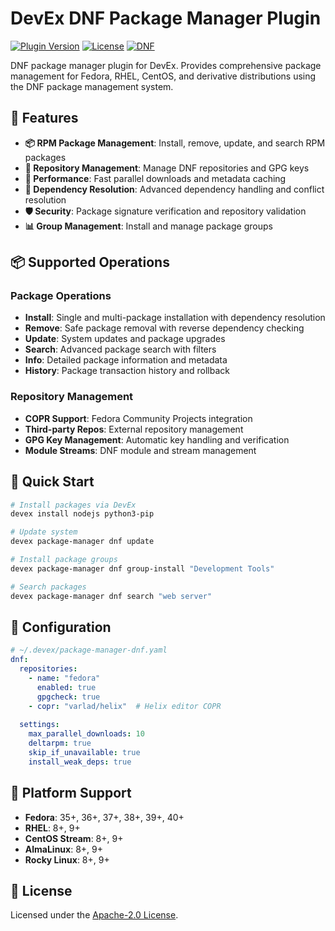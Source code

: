 # DevEx DNF Package Manager Plugin

[![Plugin Version](https://img.shields.io/badge/Version-1.0.0-green)](../../CHANGELOG.md)
[![License](https://img.shields.io/github/license/jameswlane/devex)](../../../LICENSE)
[![DNF](https://img.shields.io/badge/DNF-Package%20Manager-294172?logo=fedora)](https://github.com/rpm-software-management/dnf)

DNF package manager plugin for DevEx. Provides comprehensive package management for Fedora, RHEL, CentOS, and derivative distributions using the DNF package management system.

## 🚀 Features

- **📦 RPM Package Management**: Install, remove, update, and search RPM packages
- **🔄 Repository Management**: Manage DNF repositories and GPG keys
- **🚀 Performance**: Fast parallel downloads and metadata caching
- **🔧 Dependency Resolution**: Advanced dependency handling and conflict resolution
- **🛡️ Security**: Package signature verification and repository validation
- **📊 Group Management**: Install and manage package groups

## 📦 Supported Operations

### Package Operations
- **Install**: Single and multi-package installation with dependency resolution
- **Remove**: Safe package removal with reverse dependency checking
- **Update**: System updates and package upgrades
- **Search**: Advanced package search with filters
- **Info**: Detailed package information and metadata
- **History**: Package transaction history and rollback

### Repository Management
- **COPR Support**: Fedora Community Projects integration
- **Third-party Repos**: External repository management
- **GPG Key Management**: Automatic key handling and verification
- **Module Streams**: DNF module and stream management

## 🚀 Quick Start

```bash
# Install packages via DevEx
devex install nodejs python3-pip

# Update system
devex package-manager dnf update

# Install package groups
devex package-manager dnf group-install "Development Tools"

# Search packages
devex package-manager dnf search "web server"
```

## 🔧 Configuration

```yaml
# ~/.devex/package-manager-dnf.yaml
dnf:
  repositories:
    - name: "fedora"
      enabled: true
      gpgcheck: true
    - copr: "varlad/helix"  # Helix editor COPR
  
  settings:
    max_parallel_downloads: 10
    deltarpm: true
    skip_if_unavailable: true
    install_weak_deps: true
```

## 🚀 Platform Support

- **Fedora**: 35+, 36+, 37+, 38+, 39+, 40+
- **RHEL**: 8+, 9+
- **CentOS Stream**: 8+, 9+
- **AlmaLinux**: 8+, 9+
- **Rocky Linux**: 8+, 9+

## 📄 License

Licensed under the [Apache-2.0 License](../../../LICENSE).
